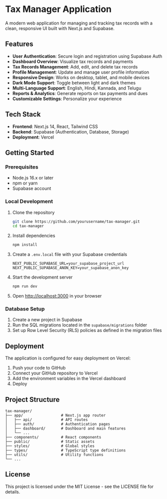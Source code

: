 # Tax Manager Application

A modern web application for managing and tracking tax records with a clean, responsive UI built with Next.js and Supabase.

## Features

- **User Authentication**: Secure login and registration using Supabase Auth
- **Dashboard Overview**: Visualize tax records and payments
- **Tax Records Management**: Add, edit, and delete tax records
- **Profile Management**: Update and manage user profile information
- **Responsive Design**: Works on desktop, tablet, and mobile devices
- **Dark Mode Support**: Toggle between light and dark themes
- **Multi-Language Support**: English, Hindi, Kannada, and Telugu
- **Reports & Analytics**: Generate reports on tax payments and dues
- **Customizable Settings**: Personalize your experience

## Tech Stack

- **Frontend**: Next.js 14, React, Tailwind CSS
- **Backend**: Supabase (Authentication, Database, Storage)
- **Deployment**: Vercel

## Getting Started

### Prerequisites

- Node.js 16.x or later
- npm or yarn
- Supabase account

### Local Development

1. Clone the repository
   ```bash
   git clone https://github.com/yourusername/tax-manager.git
   cd tax-manager
   ```

2. Install dependencies
   ```bash
   npm install
   ```

3. Create a `.env.local` file with your Supabase credentials
   ```
   NEXT_PUBLIC_SUPABASE_URL=your_supabase_project_url
   NEXT_PUBLIC_SUPABASE_ANON_KEY=your_supabase_anon_key
   ```

4. Start the development server
   ```bash
   npm run dev
   ```

5. Open [http://localhost:3000](http://localhost:3000) in your browser

### Database Setup

1. Create a new project in Supabase
2. Run the SQL migrations located in the `supabase/migrations` folder
3. Set up Row Level Security (RLS) policies as defined in the migration files

## Deployment

The application is configured for easy deployment on Vercel:

1. Push your code to GitHub
2. Connect your GitHub repository to Vercel
3. Add the environment variables in the Vercel dashboard
4. Deploy

## Project Structure

```
tax-manager/
├── app/                 # Next.js app router
│   ├── api/             # API routes
│   ├── auth/            # Authentication pages
│   ├── dashboard/       # Dashboard and main features
│   └── ...
├── components/          # React components
├── public/              # Static assets
├── styles/              # Global styles
├── types/               # TypeScript type definitions
├── utils/               # Utility functions
└── ...
```

## License

This project is licensed under the MIT License - see the LICENSE file for details. 